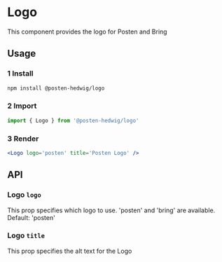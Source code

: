 # Logo

This component provides the logo for Posten and Bring

## Usage

### 1 Install

```sh
npm install @posten-hedwig/logo
```

### 2 Import

```js
import { Logo } from '@posten-hedwig/logo'
```

### 3 Render

```jsx
<Logo logo='posten' title='Posten Logo' />
```

## API

### Logo `logo`

This prop specifies which logo to use. 'posten' and 'bring' are available.
Default: 'posten'

### Logo `title`

This prop specifies the alt text for the Logo

